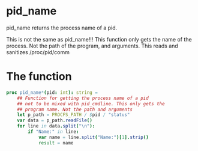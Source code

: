 # pid_name

pid_name returns the process name of a pid. 

This is not the same as pid_name!!!
This function only gets the name of the process.
Not the path of the program, and arguments.
This reads and sanitizes /proc/pid/comm

# The function
```nim
proc pid_name*(pid: int): string =
    ## Function for getting the process name of a pid
    ## not to be mixed with pid_cmdline. This only gets the 
    ## program name. Not the path and arguments
    let p_path = PROCFS_PATH / $pid / "status"
    var data = p_path.readFile()
    for line in data.split("\n"):
        if "Name:" in line:
            var name = line.split("Name:")[1].strip()
            result = name
```